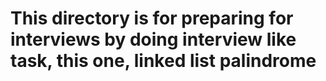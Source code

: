 # This directory is for preparing for interviews by doing interview like task, this one, linked list palindrome
